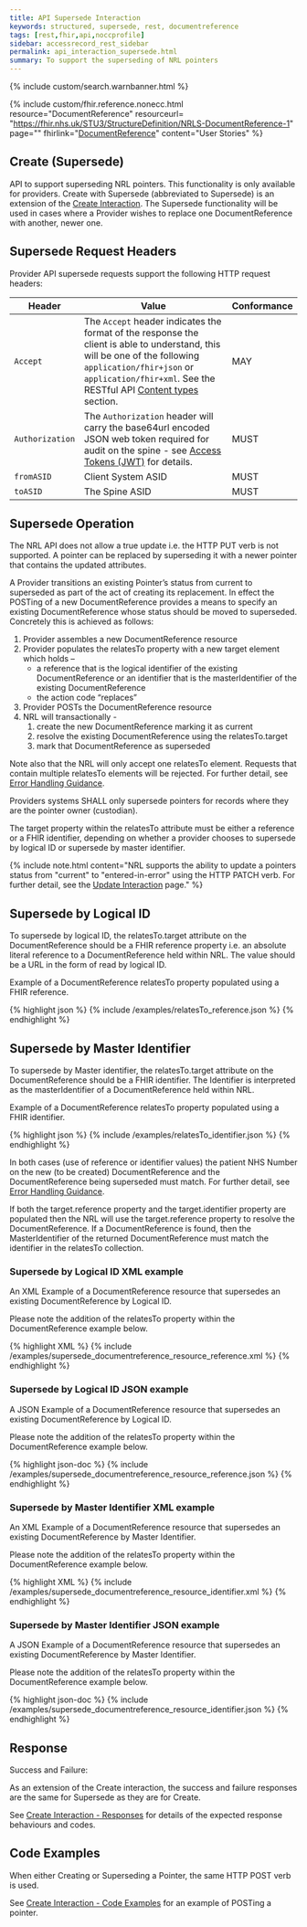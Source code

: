 ```yaml
---
title: API Supersede Interaction
keywords: structured, supersede, rest, documentreference
tags: [rest,fhir,api,noccprofile]
sidebar: accessrecord_rest_sidebar
permalink: api_interaction_supersede.html
summary: To support the superseding of NRL pointers
---
```


{% include custom/search.warnbanner.html %}

{% include custom/fhir.reference.nonecc.html resource="DocumentReference" resourceurl= "https://fhir.nhs.uk/STU3/StructureDefinition/NRLS-DocumentReference-1" page="" fhirlink="[DocumentReference](https://www.hl7.org/fhir/STU3/documentreference.html)" content="User Stories" %}


## Create (Supersede) ##

API to support superseding NRL pointers. This functionality is only available for providers.
Create with Supersede (abbreviated to Supersede) is an extension of the [Create Interaction](api_interaction_create.html).
The Supersede functionality will be used in cases where a Provider wishes to replace one DocumentReference with another, newer one.

## Supersede Request Headers ##

Provider API supersede requests support the following HTTP request headers:

| Header               | Value |Conformance |
|----------------------|-------|-------|
| `Accept`      | The `Accept` header indicates the format of the response the client is able to understand, this will be one of the following <code class="highlighter-rouge">application/fhir+json</code> or <code class="highlighter-rouge">application/fhir+xml</code>. See the RESTful API [Content types](development_general_api_guidance.html#content-types) section. | MAY |
| `Authorization`      | The `Authorization` header will carry the base64url encoded JSON web token required for audit on the spine - see [Access Tokens (JWT)](integration_access_tokens_JWT.html) for details. |  MUST |
| `fromASID`           | Client System ASID | MUST |
| `toASID`             | The Spine ASID | MUST |


## Supersede Operation ##

The NRL API does not allow a true update i.e. the HTTP PUT verb is not supported. 
A pointer can be replaced by superseding it with a newer pointer that contains the updated attributes. 

A Provider transitions an existing Pointer’s status from current to superseded as part of the act of creating its replacement. In effect the POSTing of a new DocumentReference provides a means to specify an existing DocumentReference whose status should be moved to superseded. Concretely this is achieved as follows:

1.	Provider assembles a new DocumentReference resource
2.	Provider populates the relatesTo property with a new target element which holds  –
	- a reference that is the logical identifier of the existing DocumentReference or an identifier that is the masterIdentifier of the existing DocumentReference
	- the action code “replaces”
3.	Provider POSTs the DocumentReference resource
4.	NRL will transactionally -
	1. create the new DocumentReference marking it as current
	2. resolve the existing DocumentReference using the relatesTo.target
	3. mark that DocumentReference as superseded

Note also that the NRL will only accept one relatesTo element. Requests that contain multiple relatesTo elements will be rejected. For further detail, see [Error Handling Guidance](development_general_api_guidance.html#relatesto).  

Providers systems SHALL only supersede pointers for records where they are the pointer owner (custodian).

The target property within the relatesTo attribute must be either a reference or a FHIR identifier, depending on whether a provider chooses to supersede by logical ID or supersede by master identifier. 

{% include note.html content="NRL supports the ability to update a pointers status from &quot;current&quot; to &quot;entered-in-error&quot; using the HTTP PATCH verb. For further detail, see the [Update Interaction](api_interaction_update.html) page." %}

## Supersede by Logical ID ##

To supersede by logical ID, the relatesTo.target attribute on the DocumentReference should be a FHIR reference property i.e. an absolute literal reference to a DocumentReference held within NRL. The value should be a URL in the form of read by logical ID.

Example of a DocumentReference relatesTo property populated using a FHIR reference.

<div class="github-sample-wrapper scroll-height-350">
{% highlight json %}
{% include /examples/relatesTo_reference.json %}
{% endhighlight %}
</div>

## Supersede by Master Identifier ##

To supersede by Master identifier, the relatesTo.target attribute on the DocumentReference should be a FHIR identifier. The Identifier is interpreted as the masterIdentifier of a DocumentReference held within NRL.

Example of a DocumentReference relatesTo property populated using a FHIR identifier.

<div class="github-sample-wrapper scroll-height-350">
{% highlight json %}
{% include /examples/relatesTo_identifier.json %}
{% endhighlight %}
</div>

In both cases (use of reference or identifier values) the patient NHS Number on the new (to be created) DocumentReference and the DocumentReference being superseded must match. For further detail, see [Error Handling Guidance](development_general_api_guidance.html#patient-mismatch). 

If both the target.reference property and the target.identifier property are populated then the NRL will use the target.reference property to resolve the DocumentReference. If a DocumentReference is found, then the MasterIdentifier of the returned DocumentReference must match the identifier in the relatesTo collection.

### Supersede by Logical ID XML example ###

An XML Example of a DocumentReference resource that supersedes an existing DocumentReference by Logical ID.

Please note the addition of the relatesTo property within the DocumentReference example below.

<div class="github-sample-wrapper scroll-height-350">
{% highlight XML %}
{% include /examples/supersede_documentreference_resource_reference.xml %}
{% endhighlight %}
</div>

### Supersede by Logical ID JSON example ###

A JSON Example of a DocumentReference resource that supersedes an existing DocumentReference by Logical ID.

Please note the addition of the relatesTo property within the DocumentReference example below.

<div class="github-sample-wrapper scroll-height-350">
{% highlight json-doc %}
{% include /examples/supersede_documentreference_resource_reference.json %}
{% endhighlight %}
</div>

### Supersede by Master Identifier XML example ###

An XML Example of a DocumentReference resource that supersedes an existing DocumentReference by Master Identifier.

Please note the addition of the relatesTo property within the DocumentReference example below.

<div class="github-sample-wrapper scroll-height-350">
{% highlight XML %}
{% include /examples/supersede_documentreference_resource_identifier.xml %}
{% endhighlight %}
</div>

### Supersede by Master Identifier JSON example ###

A JSON Example of a DocumentReference resource that supersedes an existing DocumentReference by Master Identifier.

Please note the addition of the relatesTo property within the DocumentReference example below.

<div class="github-sample-wrapper scroll-height-350">
{% highlight json-doc %}
{% include /examples/supersede_documentreference_resource_identifier.json %}
{% endhighlight %}
</div>

## Response ##

Success and Failure:

As an extension of the Create interaction, the success and failure responses are the same for Supersede as they are for Create.

See [Create Interaction - Responses](api_interaction_create.html#create-response) for details of the expected response behaviours and codes.

## Code Examples ##

When either Creating or Superseding a Pointer, the same HTTP POST verb is used.

See [Create Interaction - Code Examples](api_interaction_create.html#code-examples) for an example of POSTing a pointer.
